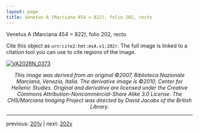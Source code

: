 ```yaml
---
layout: page
title: Venetus A (Marciana 454 = 822), folio 202, recto
---
```


Venetus A (Marciana 454 = 822), folio 202, recto

Cite this object as `urn:cite2:hmt:msA.v1:202r`.  The full image is linked to a citation tool you can use to cite regions of the image.

[![VA202RN_0373](http://www.homermultitext.org/iipsrv?IIIF=/project/homer/pyramidal/deepzoom/hmt/vaimg/2017a/VA202RN_0373.tif/full/800,/0/default.jpg)](http://www.homermultitext.org/ict2/?urn=urn:cite2:hmt:vaimg.2017a:VA202RN_0373) 

<p style="text-align: center; font-style: italic;">This image was derived from an original ©2007, Biblioteca Nazionale Marciana, Venezia, Italia. The derivative image is ©2010, Center for Hellenic Studies. Original and derivative are licensed under the Creative Commons Attribution-Noncommercial-Share Alike 3.0 License. The CHS/Marciana Imaging Project was directed by David Jacobs of the British Library.</p>

---

previous: [201v](../201v/) | next: [202v](../202v/)